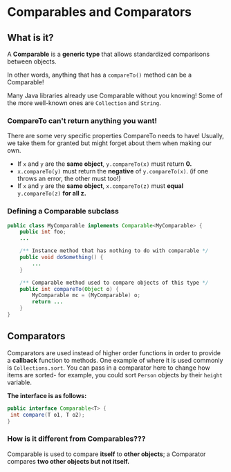 # Comparables and Comparators

## What is it?

A **Comparable** is a **generic type** that allows standardized comparisons between objects.&#x20;

In other words, anything that has a `compareTo()` method can be a Comparable!

Many Java libraries already use Comparable without you knowing! Some of the more well-known ones are `Collection` and `String`.

### CompareTo can't return anything you want!

There are some very specific properties CompareTo needs to have! Usually, we take them for granted but might forget about them when making our own.

* If `x` and `y` are the **same object**, `y.compareTo(x)` must return **0.**
* `x.compareTo(y)` must return the **negative** of `y.compareTo(x)`. (if one throws an error, the other must too!)
* If `x` and `y` are the **same object**, `x.compareTo(z)` must **equal** `y.compareTo(z)` **for all z.**

### Defining a Comparable subclass

```java
public class MyComparable implements Comparable<MyComparable> {
    public int foo;
    ...

    /** Instance method that has nothing to do with comparable */
    public void doSomething() {
        ...
    }

    /** Comparable method used to compare objects of this type */
    public int compareTo(Object o) {
        MyComparable mc = (MyComparable) o;
        return ...
    }
}
```

## **Comparators**

Comparators are used instead of higher order functions in order to provide a **callback** function to methods. One example of where it is used commonly is `Collections.sort`. You can pass in a comparator here to change how items are sorted- for example, you could sort `Person` objects by their `height` variable.

**The interface is as follows:**

```java
public interface Comparable<T> {
 int compare(T o1, T o2);
}
```

### How is it different from Comparables???

Comparable is used to compare **itself** to **other objects**; a Comparator compares **two other objects but not itself.**

